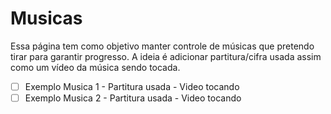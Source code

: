 # Musicas

Essa página tem como objetivo manter controle de músicas que pretendo tirar para garantir progresso. A ideia é adicionar partitura/cifra usada assim como um vídeo da música sendo tocada.  

- [ ] Exemplo Musica 1 - Partitura usada - Video tocando
- [ ] Exemplo Musica 2 - Partitura usada - Video tocando
